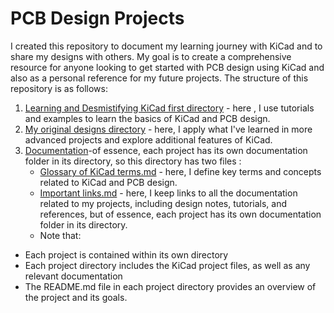 
# PCB Design Projects

I created this repository to document my learning journey with KiCad and to share my designs with others. My goal is to create a comprehensive resource for anyone looking to get started with PCB design using KiCad and also as a personal reference for my future projects.
The structure of this repository is as follows:
1. [Learning and Desmistifying KiCad first directory](https://github.com/plochoidysis-ojwege/PCB-design-Projects/tree/main/Learning%20and%20desmistifyng%20KiCad%20first)  - here , I use tutorials and examples to learn the basics of KiCad and PCB design.
2. [My original designs directory](https://github.com/plochoidysis-ojwege/PCB-design-Projects/tree/main/My%20original%20designs) - here, I apply what I've learned in more advanced projects and explore additional features of KiCad.
3. [Documentation](https://github.com/plochoidysis-ojwege/PCB-design-Projects/tree/main/Documentation)-of essence, each project has its own documentation folder in its directory, so this directory has two files :
   - [Glossary of KiCad terms.md](https://) - here, I define key terms and concepts related to KiCad and PCB design.
   - [Important links.md](https://) - here, I keep links to all the documentation related to my projects, including design notes, tutorials, and references, but of essence, each project has its own documentation folder in its directory.
   * Note that:
- Each project is contained within its own directory
- Each project directory includes the KiCad project files, as well as any relevant documentation
- The README.md file in each project directory provides an overview of the project and its goals.
